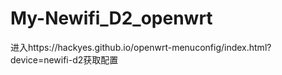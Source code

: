 # My-Newifi_D2_openwrt

进入https://hackyes.github.io/openwrt-menuconfig/index.html?device=newifi-d2获取配置
